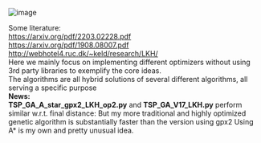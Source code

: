 ![image](https://github.com/Freya-Ebba-Christ/TSP_Algorithms/assets/57752514/c91f68cc-884d-4102-85a8-67851ff5dbee)


Some literature:
<br>
https://arxiv.org/pdf/2203.02228.pdf
<br>
https://arxiv.org/pdf/1908.08007.pdf
<br>
http://webhotel4.ruc.dk/~keld/research/LKH/
<br>
Here we mainly focus on implementing different optimizers without using 3rd party libraries to exemplify the core ideas.
<br>
The algorithms are all hybrid solutions of several different algorithms, all serving a specific purpose 
<br>
<b>News:</b>
<br>
<b>TSP_GA_A_star_gpx2_LKH_op2.py</b> and <b>TSP_GA_V17_LKH.py</b> perform similar w.r.t. final distance: But my more traditional and highly optimized genetic algorithm is substantially faster than the version using gpx2
Using A* is my own and pretty unusual idea.
